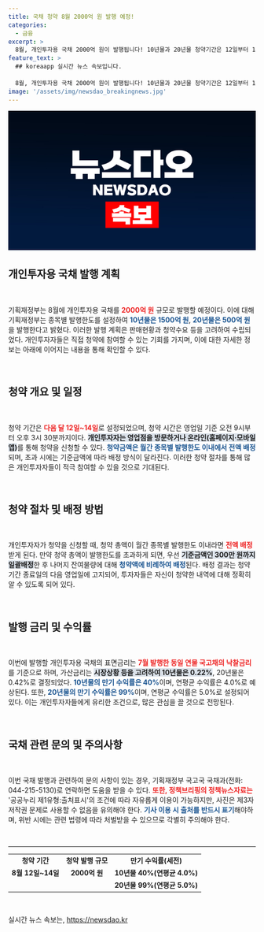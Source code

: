 ```yaml
---
title: 국채 청약 8월 2000억 원 발행 예정!
categories:
  - 금융
excerpt: >
  8월, 개인투자용 국채 2000억 원이 발행됩니다! 10년물과 20년물 청약기간은 12일부터 14일까지. 높은 수익률과 안정성을 가진 이 기회를 놓치지 마세요!
feature_text: >
  ## koreaapp 실시간 뉴스 속보입니다.

  8월, 개인투자용 국채 2000억 원이 발행됩니다! 10년물과 20년물 청약기간은 12일부터 14일까지. 높은 수익률과 안정성을 가진 이 기회를 놓치지 마세요!
image: '/assets/img/newsdao_breakingnews.jpg'
---
```


<p><img src="/assets/img/newsdao_breakingnews.jpg" alt="koreaapp 속보" /></p>

<h2 data-ke-size="size26">개인투자용 국채 발행 계획</h2>

<p data-ke-size="size16">&nbsp;</p>

<p>기획재정부는 8월에 개인투자용 국채를 <b><span style="color: #ee2323;">2000억 원</span></b> 규모로 발행할 예정이다. 이에 대해 기획재정부는 종목별 발행한도를 설정하여 <b><span style="color: #1a5490;">10년물은 1500억 원</span></b>, <b><span style="color: #1a5490;">20년물은 500억 원</span></b>을 발행한다고 밝혔다. 이러한 발행 계획은 판매현황과 청약수요 등을 고려하여 수립되었다. 개인투자자들은 직접 청약에 참여할 수 있는 기회를 가지며, 이에 대한 자세한 정보는 아래에 이어지는 내용을 통해 확인할 수 있다.</p>

<p data-ke-size="size16">&nbsp;</p>

<h2 data-ke-size="size26">청약 개요 및 일정</h2>

<p data-ke-size="size16">&nbsp;</p>

<p>청약 기간은 <b><span style="color: #ee2323;">다음 달 12일~14일</span></b>로 설정되었으며, 청약 시간은 영업일 기준 오전 9시부터 오후 3시 30분까지이다. <b><span style="background-color: #21538527;">개인투자자는 영업점을 방문하거나 온라인(홈페이지·모바일앱)</span></b>를 통해 청약을 신청할 수 있다. <b><span style="color: #1a5490;">청약금액은 월간 종목별 발행한도 이내에서 전액 배정</span></b>되며, 초과 시에는 기준금액에 따라 배정 방식이 달라진다. 이러한 청약 절차를 통해 많은 개인투자자들이 적극 참여할 수 있을 것으로 기대된다.</p>

<p data-ke-size="size16">&nbsp;</p>

<h2 data-ke-size="size26">청약 절차 및 배정 방법</h2>

<p data-ke-size="size16">&nbsp;</p>

<p>개인투자자가 청약을 신청할 때, 청약 총액이 월간 종목별 발행한도 이내라면 <b><span style="color: #ee2323;">전액 배정</span></b>받게 된다. 만약 청약 총액이 발행한도를 초과하게 되면, 우선 <b><span style="background-color: #21538527;">기준금액인 300만 원까지 일괄배정</span></b>한 후 나머지 잔여물량에 대해 <b><span style="color: #1a5490;">청약액에 비례하여 배정</span></b>된다. 배정 결과는 청약 기간 종료일의 다음 영업일에 고지되어, 투자자들은 자신이 청약한 내역에 대해 정확히 알 수 있도록 되어 있다.</p>

<p data-ke-size="size16">&nbsp;</p>

<h2 data-ke-size="size26">발행 금리 및 수익률</h2>

<p data-ke-size="size16">&nbsp;</p>

<p>이번에 발행할 개인투자용 국채의 표면금리는 <b><span style="color: #ee2323;">7월 발행한 동일 연물 국고채의 낙찰금리</span></b>를 기준으로 하며, 가산금리는 <b><span style="background-color: #21538527;">시장상황 등을 고려하여 10년물은 0.22%</span></b>, 20년물은 0.42%로 결정되었다. <b><span style="color: #1a5490;">10년물의 만기 수익률은 40%</span></b>이며, 연평균 수익률은 4.0%로 예상된다. 또한, <b><span style="color: #1a5490;">20년물의 만기 수익률은 99%</span></b>이며, 연평균 수익률은 5.0%로 설정되어 있다. 이는 개인투자자들에게 유리한 조건으로, 많은 관심을 끌 것으로 전망된다.</p>

<p data-ke-size="size16">&nbsp;</p>

<h2 data-ke-size="size26">국채 관련 문의 및 주의사항</h2>

<p data-ke-size="size16">&nbsp;</p>

<p>이번 국채 발행과 관련하여 문의 사항이 있는 경우, 기획재정부 국고국 국채과(전화: 044-215-5130)로 연락하면 도움을 받을 수 있다. <b><span style="color: #ee2323;">또한, 정책브리핑의 정책뉴스자료는</span></b> '공공누리 제1유형:출처표시'의 조건에 따라 자유롭게 이용이 가능하지만, 사진은 제3자 저작권 문제로 사용할 수 없음을 유의해야 한다. <b><span style="color: #1a5490;">기사 이용 시 출처를 반드시 표기</span></b>해야하며, 위반 시에는 관련 법령에 따라 처벌받을 수 있으므로 각별히 주의해야 한다.</p>

<p data-ke-size="size16">&nbsp;</p>

<hr>

<table style="width: 100%; border-collapse: collapse;">
  <tbody>
    <tr>
      <td style="text-align: center; height: 17px;"><b>청약 기간</b></td>
      <td style="text-align: center; height: 17px;"><b>청약 발행 규모</b></td>
      <td style="text-align: center; height: 17px;"><b>만기 수익률(세전)</b></td>
    </tr>
    <tr>
      <td style="text-align: center; height: 17px;"><b>8월 12일~14일</b></td>
      <td style="text-align: center; height: 17px;"><b>2000억 원</b></td>
      <td style="text-align: center; height: 17px;"><b>10년물 40%(연평균 4.0%)</b></td>
    </tr>
    <tr>
      <td style="text-align: center; height: 17px;"></td>
      <td style="text-align: center; height: 17px;"></td>
      <td style="text-align: center; height: 17px;"><b>20년물 99%(연평균 5.0%)</b></td>
    </tr>
  </tbody>
</table>

<p data-ke-size="size16">&nbsp;</p>
실시간 뉴스 속보는, <a href="https://newsdao.kr" rel="dofollow">https://newsdao.kr</a>


